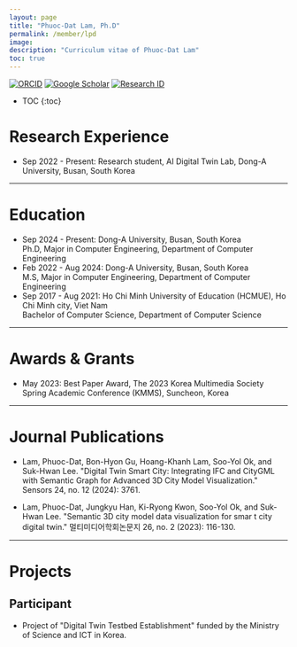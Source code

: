 ```yaml
---
layout: page
title: "Phuoc-Dat Lam, Ph.D"
permalink: /member/lpd
image: 
description: "Curriculum vitae of Phuoc-Dat Lam"
toc: true
---
```

  
[![ORCID](https://img.shields.io/badge/ORCID-A6CE39?style=flat-square&logo=ORCID&logoColor=white)](https://orcid.org/0009-0002-7893-5642) 
[![Google Scholar](https://img.shields.io/badge/Google%20Scholar-4285F4?style=flat-square&logo=Google+Scholar&logoColor=white)](https://scholar.google.com/citations?hl=en&user=wr_3pWAAAAAJ)
[![Research ID](https://img.shields.io/badge/Research%20ID-gray?style=flat-square)](https://www.researchid.co/rid93915)

* TOC
{:toc}
  
Research Experience
============
* Sep 2022 - Present: Research student, AI Digital Twin Lab, Dong-A University, Busan, South Korea

***

Education
============
* Sep 2024 - Present: Dong-A University, Busan, South Korea <br> Ph.D, Major in Computer Engineering, Department of Computer Engineering
* Feb 2022 - Aug 2024: Dong-A University, Busan, South Korea <br> M.S, Major in Computer Engineering, Department of Computer Engineering
* Sep 2017 - Aug 2021: Ho Chi Minh University of Education (HCMUE), Ho Chi Minh city, Viet Nam <br> Bachelor of Computer Science, Department of Computer Science

***

Awards & Grants
============
* May 2023: Best Paper Award, The 2023 Korea Multimedia Society Spring Academic Conference (KMMS), Suncheon, Korea

***

Journal Publications
============
* Lam, Phuoc-Dat, Bon-Hyon Gu, Hoang-Khanh Lam, Soo-Yol Ok, and Suk-Hwan Lee. "Digital Twin Smart City: Integrating IFC and CityGML with Semantic Graph for Advanced 3D City Model Visualization." Sensors 24, no. 12 (2024): 3761.

* Lam, Phuoc-Dat, Jungkyu Han, Ki-Ryong Kwon, Soo-Yol Ok, and Suk-Hwan Lee. "Semantic 3D city model data visualization for smar t city digital twin." 멀티미디어학회논문지 26, no. 2 (2023): 116-130.

***

Projects
============

Participant
------------
* Project of "Digital Twin Testbed Establishment" funded by the Ministry of Science and ICT in Korea.


